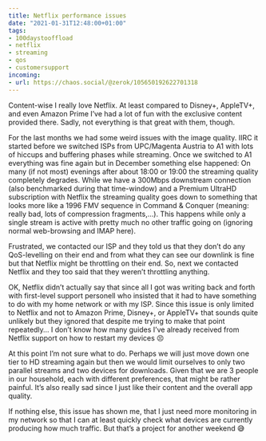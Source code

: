 ```yaml
---
title: Netflix performance issues
date: "2021-01-31T12:48:00+01:00"
tags:
- 100daystooffload
- netflix
- streaming
- qos
- customersupport
incoming:
- url: https://chaos.social/@zerok/105650192622701318
---
```


Content-wise I really love Netflix. At least compared to Disney+, AppleTV+, and even Amazon Prime I’ve had a lot of fun with the exclusive content provided there. Sadly, not everything is that great with them, though.

For the last months we had some weird issues with the image quality. IIRC it started before we switched ISPs from UPC/Magenta Austria to A1 with lots of hiccups and buffering phases while streaming. Once we switched to A1 everything was fine again but in December something else happened: On many (if not most) evenings after about 18:00 or 19:00 the streaming quality completely degrades. While we have a 300Mbps downstream connection (also benchmarked during that time-window) and a Premium UltraHD subscription with Netflix the streaming quality goes down to something that looks more like a 1996 FMV sequence in Command & Conquer (meaning: really bad, lots of compression fragments,…). This happens while only a single stream is active with pretty much no other traffic going on (ignoring normal web-browsing and IMAP here).

Frustrated, we contacted our ISP and they told us that they don’t do any QoS-levelling on their end and from what they can see our downlink is fine but that Netflix might be throttling on their end. So, next we contacted Netflix and they too said that they weren’t throttling anything.

OK, Netflix didn’t actually say that since all I got was writing back and forth with first-level support personell who insisted that it had to have something to do with my home network or with my ISP. Since this issue is only limited to Netflix and not to Amazon Prime, Disney+, or AppleTV+ that sounds quite unlikely but they ignored that despite me trying to make that point repeatedly… I don’t know how many guides I’ve already received from Netflix support on how to restart my devices 😣

At this point I’m not sure what to do. Perhaps we will just move down one tier to HD streaming again but then we would limit ourselves to only two parallel streams and two devices for downloads. Given that we are 3 people in our household, each with different preferences, that might be rather painful. It’s also really sad since I just like their content and the overall app quality.

If nothing else, this issue has shown me, that I just need more monitoring in my network so that I can at least quickly check what devices are currently producing how much traffic. But that’s a project for another weekend 😅
